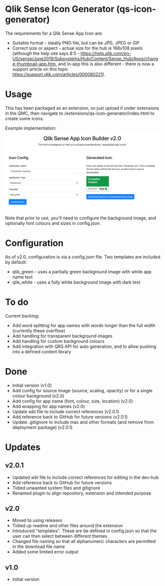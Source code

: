 # Qlik Sense Icon Generator (qs-icon-generator)

The requirements for a Qlik Sense App Icon are:
- Suitable format - ideally PNG file, but can be JPG, JPEG or GIF
- Correct size or aspect - actual size for the hub is 168x108 pixels (although the help site says 8:5 - https://help.qlik.com/en-US/sense/June2019/Subsystems/Hub/Content/Sense_Hub/Apps/change-thumbnail-app.htm, and in-app this is also different - there is now a support article on this topic https://support.qlik.com/articles/000080221).

# Usage

This has been packaged as an extension, so just upload it under extensions in the QMC, then navigate to /extensions/qs-icon-generator/index.html to create some icons.

Example implementation:
![Default configuration, with a green logo generated](screenshot.png)

Note that prior to use, you'll need to configure the background image, and optionally font colours and sizes in config.json.

# Configuration

As of v2.0, configuration is via a config.json file. Two templates are included by default:
* qlik_green - uses a partially green background image with white app name text
* qlik_white - uses a fully white background image with dark text

# To do

Current backlog:
* Add word splitting for app names with words longer than the full width (currently these overflow)
* Add handling for transparent background images
* Add handling for custom background colours
* Add integration with QRS API for auto generation, and to allow pushing into a defined content library

# Done

* Initial version (v1.0)
* Add config for source image (source, scaling, opacity) or for a single colour background (v2.0)
* Add config for app name (font, colour, size, location) (v2.0)
* Add wrapping for app names (v2.0)
* Update wbl file to include correct references (v2.0.1)
* Add reference back to GitHub for future versions (v2.0.1)
* Update .gitignore to include mac and other formats (and remove from deployment package) (v2.0.1)

# Updates

## v2.0.1

* Updated wbl file to include correct references for editing in the dev-hub
* Add reference back to GitHub for future versions
* Tidied unwanted system files and gitignore
* Renamed plugin to align repository, estension and intended purpose

## v2.0

* Moved to using releases
* Tidied up readme and other files around the extension
* Introduced "templates". These are be defined in config.json so that the user can then select between different themes
* Changed file naming so that all alphanumeric characters are permitted in the download file name
* Added some limited error output

## v1.0

* Initial version
